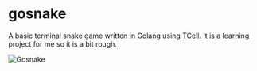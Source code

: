 # gosnake

A basic terminal snake game written in Golang using [TCell](https://github.com/gdamore/tcell). It is a learning project for me so it is a bit rough.

![Gosnake](https://i.imgur.com/aCTNnVI.gif)
